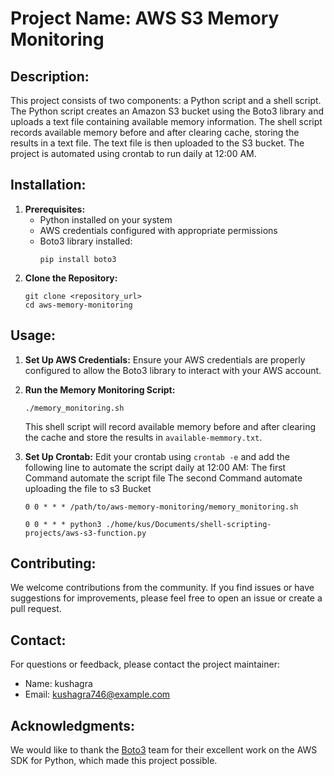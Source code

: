 # Project Name: AWS S3 Memory Monitoring

## Description:
This project consists of two components: a Python script and a shell script. The Python script creates an Amazon S3 bucket using the Boto3 library and uploads a text file containing available memory information. The shell script records available memory before and after clearing cache, storing the results in a text file. The text file is then uploaded to the S3 bucket. The project is automated using crontab to run daily at 12:00 AM.

## Installation:
1. **Prerequisites:**
   - Python installed on your system
   - AWS credentials configured with appropriate permissions
   - Boto3 library installed:
     ```
     pip install boto3
     ```
2. **Clone the Repository:**
   ```
   git clone <repository_url>
   cd aws-memory-monitoring
   ```

## Usage:
1. **Set Up AWS Credentials:**
   Ensure your AWS credentials are properly configured to allow the Boto3 library to interact with your AWS account.

2. **Run the Memory Monitoring Script:**
   ```
   ./memory_monitoring.sh
   ```
   This shell script will record available memory before and after clearing the cache and store the results in `available-memmory.txt`.

3. **Set Up Crontab:**
   Edit your crontab using `crontab -e` and add the following line to automate the script daily at 12:00 AM: 
   The first Command automate the script file 
   The second Command automate uploading the file to s3 Bucket 
   ```
   0 0 * * * /path/to/aws-memory-monitoring/memory_monitoring.sh

   0 0 * * * python3 ./home/kus/Documents/shell-scripting-projects/aws-s3-function.py

   ```

## Contributing:
We welcome contributions from the community. If you find issues or have suggestions for improvements, please feel free to open an issue or create a pull request.

## Contact:
For questions or feedback, please contact the project maintainer:
- Name: kushagra
- Email: kushagra746@example.com

## Acknowledgments:
We would like to thank the [Boto3](https://boto3.amazonaws.com/v1/documentation/api/latest/index.html?id) team for their excellent work on the AWS SDK for Python, which made this project possible.


